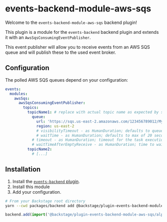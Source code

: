 # events-backend-module-aws-sqs

Welcome to the `events-backend-module-aws-sqs` backend plugin!

This plugin is a module for the `events-backend` backend plugin
and extends it with an `AwsSqsConsumingEventPublisher`.

This event publisher will allow you to receive events from
an AWS SQS queue and will publish these to the used event broker.

## Configuration

The polled AWS SQS queues depend on your configuration:

```yaml
events:
  modules:
    awsSqs:
      awsSqsConsumingEventPublisher:
        topics:
          topicName1: # replace with actual topic name as expected by subscribers
            queue:
              url: 'https://sqs.us-east-2.amazonaws.com/123456789012/MyQueue'
              region: us-east-2
              # visibilityTimeout - as HumanDuration; defaults to queue-based config
              # waitTime - as HumanDuration; defaults to max of 20 seconds (long polling)
            # timeout - as HumanDuration; timeout for the task execution
            # waitTimeAfterEmptyReceive - as HumanDuration; time to wait before a retry when there was no message.
          topicName2:
            # [...]
```

## Installation

1. Install the [`events-backend` plugin](../events-backend/README.md).
2. Install this module
3. Add your configuration.

```bash
# From your Backstage root directory
yarn --cwd packages/backend add @backstage/plugin-events-backend-module-aws-sqs
```

```ts title="packages/backend/src/index.ts"
backend.add(import('@backstage/plugin-events-backend-module-aws-sqs/alpha'));
```
